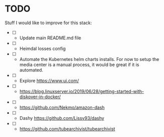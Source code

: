 # TODO

Stuff I would like to improve for this stack:

* [ ] - Update main README.md file
* [ ] - Heimdal losses config
* [ ] - Automate the Kubernetes helm charts installs. For now to setup the media center is a manual process, it would be great if it is automated.
* [ ] - Explore https://www.ui.com/
* [ ] - https://blog.linuxserver.io/2019/06/28/getting-started-with-diskover-in-docker/
* [ ] - https://github.com/Nekmo/amazon-dash
* [ ] - Dashy https://github.com/Lissy93/dashy
* [ ] - https://github.com/tubearchivist/tubearchivist
